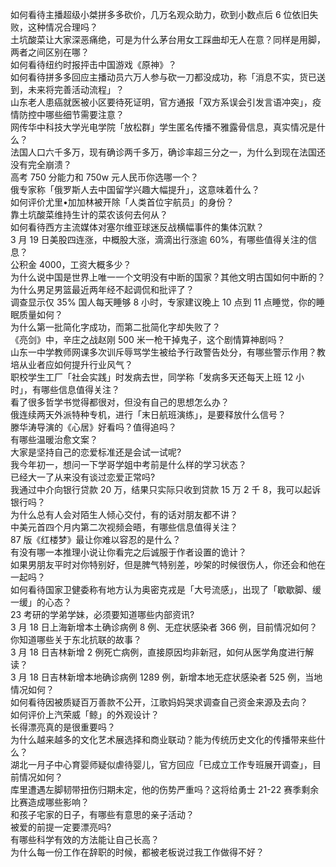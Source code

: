 如何看待主播超级小桀拼多多砍价，几万名观众助力，砍到小数点后  6 位依旧失败，这种情况合理吗？  
土坑酸菜让大家深恶痛绝，可是为什么茅台用女工踩曲却无人在意？同样是用脚，两者之间区别在哪？  
如何看待纽约时报抨击中国游戏《原神》？  
如何看待拼多多回应主播动员六万人参与砍一刀都没成功，称「消息不实，货已送到，未来将完善活动流程」？  
山东老人患癌就医被小区要待死证明，官方通报「双方系误会引发言语冲突」，疫情防控中哪些细节需要注意？  
网传华中科技大学光电学院「放松群」学生匿名传播不雅露骨信息，真实情况是什么？  
法国人口六千多万，现有确诊两千多万，确诊率超三分之一，为什么到现在法国还没有完全崩溃？  
高考 750 分能力和 750w 元人民币你选哪一个？  
俄专家称「俄罗斯人去中国留学兴趣大幅提升」，这意味着什么？  
如何评价尤里•加加林被开除「人类首位宇航员」的身份？  
靠土坑酸菜维持生计的菜农该何去何从？  
如何看待西方主流媒体对塞尔维亚球迷反战横幅事件的集体沉默？  
3 月 19 日美股四连涨，中概股大涨，滴滴出行涨逾 60%，有哪些值得关注的信息？  
公积金 4000，工资大概多少？  
为什么说中国是世界上唯一一个文明没有中断的国家？其他文明古国如何中断的？  
为什么男足男篮最近两年经不起调侃和批评了？  
调查显示仅 35% 国人每天睡够 8 小时，专家建议晚上 10 点到 11 点睡觉，你的睡眠质量如何？  
为什么第一批简化字成功，而第二批简化字却失败了？  
《亮剑》中，辛庄之战赵刚 500 米一枪干掉鬼子，这个剧情算神剧吗？  
山东一中学教师网课多次训斥辱骂学生被给予行政警告处分，有哪些警示作用？教培从业者应如何提升行业风气？  
职校学生工厂「社会实践」时发病去世，同学称「发病多天还每天上班 12 小时」，有哪些信息值得关注？  
看了很多哲学书觉得都很对，但没有自己的思想怎么办？  
俄连续两天外派特种专机，进行「末日航班演练」，是要释放什么信号？  
滕华涛导演的《心居》好看吗？值得追吗？  
有哪些温暖治愈文案？  
大家是坚持自己的恋爱标准还是会试一试呢?  
我今年初一，想问一下学哥学姐中考前是什么样的学习状态？  
已经大一了从来没有谈过恋爱正常吗?  
我通过中介向银行贷款 20 万，结果只实际只收到贷款 15 万 2 千 8，我可以起诉银行吗？  
为什么总有人会对陌生人倾心交付，有的话对朋友都不讲？  
中美元首四个月内第二次视频会晤，有哪些信息值得关注？  
87 版《红楼梦》最让你难以容忍的是什么？  
有没有哪一本推理小说让你看完之后诚服于作者设置的诡计？  
如果男朋友平时对你特别好，但是脾气特别差，吵架的时候很伤人，你还会和他在一起吗？  
如何看待国家卫健委称有地方认为奥密克戎是「大号流感」，出现了「歇歇脚、缓一缓」的心态？  
23 考研的学弟学妹，必须要知道哪些内部资讯?  
3 月 18 日上海新增本土确诊病例 8 例、无症状感染者 366 例，目前情况如何？  
你知道哪些关于东北抗联的故事？  
3 月 18 日吉林新增 2 例死亡病例，直接原因均非新冠，如何从医学角度进行解读？  
3 月 18 日吉林新增本地确诊病例 1289 例，新增本地无症状感染者 525 例，当地情况如何？  
如何看待因被质疑百万善款不公开，江歌妈妈哭求调查自己资金来源及去向？  
如何评价上汽荣威「鲸」的外观设计？  
长得漂亮真的是很重要吗？  
为什么越来越多的文化艺术展选择和商业联动？能为传统历史文化的传播带来些什么？  
湖北一月子中心育婴师疑似虐待婴儿，官方回应「已成立工作专班展开调查」，目前情况如何？  
库里遭遇左脚韧带扭伤归期未定，他的伤势严重吗？这将给勇士 21-22 赛季剩余比赛造成哪些影响？  
和孩子宅家的日子，有哪些有意思的亲子活动？  
被爱的前提一定要漂亮吗?  
有哪些科学有效的方法能让自己长高？  
为什么每一份工作在辞职的时候，都被老板说过我工作做得不好？  
